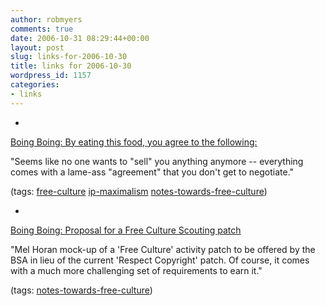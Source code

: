 ```yaml
---
author: robmyers
comments: true
date: 2006-10-31 08:29:44+00:00
layout: post
slug: links-for-2006-10-30
title: links for 2006-10-30
wordpress_id: 1157
categories:
- links
---
```


  

  *   


[Boing Boing: By eating this food, you agree to the following:](http://www.boingboing.net/2006/10/30/by_eating_this_food_.html)

  


"Seems like no one wants to "sell" you anything anymore -- everything comes with a lame-ass "agreement" that you don't get to negotiate."

  


(tags: [free-culture](http://del.icio.us/robmyers/free-culture) [ip-maximalism](http://del.icio.us/robmyers/ip-maximalism) [notes-towards-free-culture](http://del.icio.us/robmyers/notes-towards-free-culture))

  

  

  *   


[Boing Boing: Proposal for a Free Culture Scouting patch](http://www.boingboing.net/2006/10/29/proposal_for_a_free_.html)

  


"Mel Horan mock-up of a 'Free Culture' activity patch to be offered by the BSA in lieu of the current 'Respect Copyright' patch. Of course, it comes with a much more challenging set of requirements to earn it."

  


(tags: [notes-towards-free-culture](http://del.icio.us/robmyers/notes-towards-free-culture))

  

  
  


